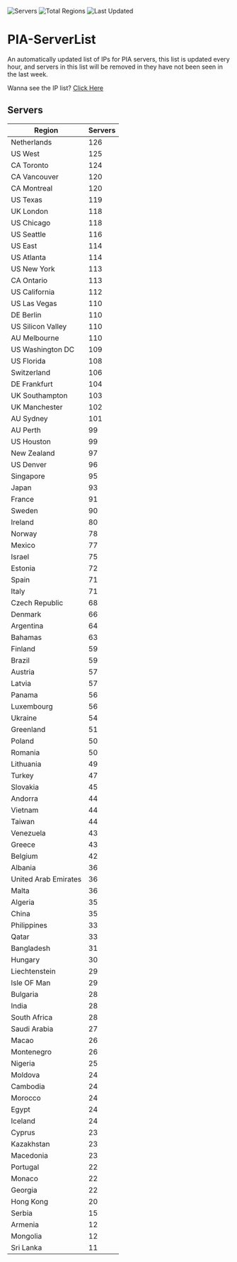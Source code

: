 ![Servers](https://img.shields.io/badge/Servers-6,196-darkgreen)
![Total Regions](https://img.shields.io/badge/Total_Regions-97-darkgreen)
![Last Updated](https://img.shields.io/badge/Last_Updated-April_28_2024_07:01_EDT-darkgreen)

# PIA-ServerList
An automatically updated list of IPs for PIA servers, this list is updated every hour, and servers in this list will be removed in they have not been seen in the last week.

Wanna see the IP list? [Click Here](./context.json)

## Servers
| Region               | Servers |
|----------------------|---------|
| Netherlands | 126 |
| US West | 125 |
| CA Toronto | 124 |
| CA Vancouver | 120 |
| CA Montreal | 120 |
| US Texas | 119 |
| UK London | 118 |
| US Chicago | 118 |
| US Seattle | 116 |
| US East | 114 |
| US Atlanta | 114 |
| US New York | 113 |
| CA Ontario | 113 |
| US California | 112 |
| US Las Vegas | 110 |
| DE Berlin | 110 |
| US Silicon Valley | 110 |
| AU Melbourne | 110 |
| US Washington DC | 109 |
| US Florida | 108 |
| Switzerland | 106 |
| DE Frankfurt | 104 |
| UK Southampton | 103 |
| UK Manchester | 102 |
| AU Sydney | 101 |
| AU Perth | 99 |
| US Houston | 99 |
| New Zealand | 97 |
| US Denver | 96 |
| Singapore | 95 |
| Japan | 93 |
| France | 91 |
| Sweden | 90 |
| Ireland | 80 |
| Norway | 78 |
| Mexico | 77 |
| Israel | 75 |
| Estonia | 72 |
| Spain | 71 |
| Italy | 71 |
| Czech Republic | 68 |
| Denmark | 66 |
| Argentina | 64 |
| Bahamas | 63 |
| Finland | 59 |
| Brazil | 59 |
| Austria | 57 |
| Latvia | 57 |
| Panama | 56 |
| Luxembourg | 56 |
| Ukraine | 54 |
| Greenland | 51 |
| Poland | 50 |
| Romania | 50 |
| Lithuania | 49 |
| Turkey | 47 |
| Slovakia | 45 |
| Andorra | 44 |
| Vietnam | 44 |
| Taiwan | 44 |
| Venezuela | 43 |
| Greece | 43 |
| Belgium | 42 |
| Albania | 36 |
| United Arab Emirates | 36 |
| Malta | 36 |
| Algeria | 35 |
| China | 35 |
| Philippines | 33 |
| Qatar | 33 |
| Bangladesh | 31 |
| Hungary | 30 |
| Liechtenstein | 29 |
| Isle OF Man | 29 |
| Bulgaria | 28 |
| India | 28 |
| South Africa | 28 |
| Saudi Arabia | 27 |
| Macao | 26 |
| Montenegro | 26 |
| Nigeria | 25 |
| Moldova | 24 |
| Cambodia | 24 |
| Morocco | 24 |
| Egypt | 24 |
| Iceland | 24 |
| Cyprus | 23 |
| Kazakhstan | 23 |
| Macedonia | 23 |
| Portugal | 22 |
| Monaco | 22 |
| Georgia | 22 |
| Hong Kong | 20 |
| Serbia | 15 |
| Armenia | 12 |
| Mongolia | 12 |
| Sri Lanka | 11 |